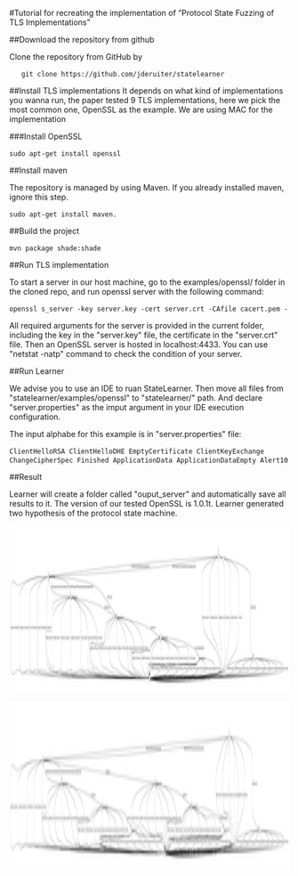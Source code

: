 #Tutorial for recreating the implementation of “Protocol State Fuzzing of TLS Implementations”

##Download the repository from github

Clone the repository from GitHub by
```
   git clone https://github.com/jderuiter/statelearner
```

##Install TLS implementations
It depends on what kind of implementations you wanna run, the paper tested 9 TLS implementations, here we pick the most common one, OpenSSL as the example. 
We are using MAC for the implementation

###Install OpenSSL

```
sudo apt-get install openssl
```

##Install maven

The repository is managed by using Maven. 
If you already installed maven, ignore this step. 

```
sudo apt-get install maven.
```

##Build the project

```
mvn package shade:shade 
```

##Run TLS implementation

To start a server in our host machine,  go to the examples/openssl/ folder in the cloned repo, and run openssl server with the following command:

```
openssl s_server -key server.key -cert server.crt -CAfile cacert.pem -
```

All required arguments for the server is provided in the current folder, including the key in the "server.key" file, the certificate in the "server.crt" file. 
Then an OpenSSL server is hosted in localhost:4433. You can use "netstat -natp" command to check the condition of your server.

##Run Learner

We advise you to use an IDE to ruan StateLearner.
Then move all files from "statelearner/examples/openssl" to "statelearner/" path.
And declare "server.properties" as the imput argument in your IDE execution configuration. 

The input alphabe for this example is in "server.properties" file:

```
ClientHelloRSA ClientHelloDHE EmptyCertificate ClientKeyExchange ChangeCipherSpec Finished ApplicationData ApplicationDataEmpty Alert10
```

##Result

Learner will create a folder called "ouput_server" and automatically save all results to it. The version of our tested OpenSSL is 1.0.1t. Learner generated two hypothesis of the protocol state machine. 

<p align="center"><img src="hypothesis_1.dot.pdf" height="300" width="700">
<p align="center"><img src="hypothesis_2.dot.pdf" height="300" width="700">


